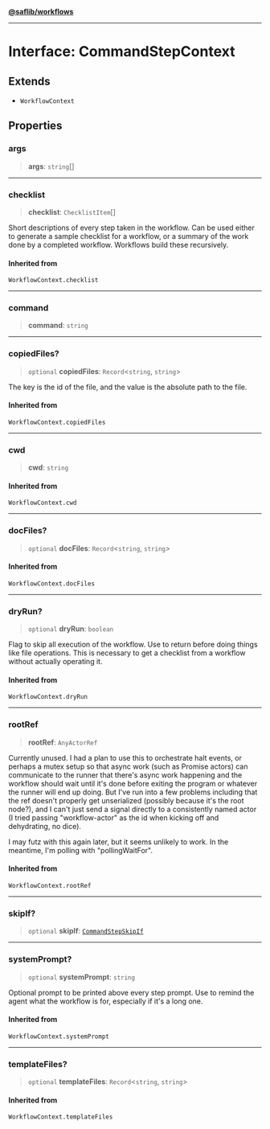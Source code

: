 [**@saflib/workflows**](../index.md)

---

# Interface: CommandStepContext

## Extends

- `WorkflowContext`

## Properties

### args

> **args**: `string`[]

---

### checklist

> **checklist**: `ChecklistItem`[]

Short descriptions of every step taken in the workflow. Can be used
either to generate a sample checklist for a workflow, or a summary
of the work done by a completed workflow. Workflows build these recursively.

#### Inherited from

`WorkflowContext.checklist`

---

### command

> **command**: `string`

---

### copiedFiles?

> `optional` **copiedFiles**: `Record`\<`string`, `string`\>

The key is the id of the file, and the value is the absolute path to the file.

#### Inherited from

`WorkflowContext.copiedFiles`

---

### cwd

> **cwd**: `string`

#### Inherited from

`WorkflowContext.cwd`

---

### docFiles?

> `optional` **docFiles**: `Record`\<`string`, `string`\>

#### Inherited from

`WorkflowContext.docFiles`

---

### dryRun?

> `optional` **dryRun**: `boolean`

Flag to skip all execution of the workflow. Use to return before doing things
like file operations. This is necessary to get a checklist from a workflow
without actually operating it.

#### Inherited from

`WorkflowContext.dryRun`

---

### rootRef

> **rootRef**: `AnyActorRef`

Currently unused. I had a plan to use this to orchestrate halt events, or perhaps a mutex setup so that async work (such as Promise actors) can communicate to the runner that there's async work happening and the workflow should wait until it's done before exiting the program or whatever the runner will end up doing. But I've run into a few problems including that the ref doesn't properly get unserialized (possibly because it's the root node?), and I can't just send a signal directly to a consistently named actor (I tried passing "workflow-actor" as the id when kicking off and dehydrating, no dice).

I may futz with this again later, but it seems unlikely to work. In the meantime, I'm polling with "pollingWaitFor".

#### Inherited from

`WorkflowContext.rootRef`

---

### skipIf?

> `optional` **skipIf**: [`CommandStepSkipIf`](../type-aliases/CommandStepSkipIf.md)

---

### systemPrompt?

> `optional` **systemPrompt**: `string`

Optional prompt to be printed above every step prompt. Use to remind the
agent what the workflow is for, especially if it's a long one.

#### Inherited from

`WorkflowContext.systemPrompt`

---

### templateFiles?

> `optional` **templateFiles**: `Record`\<`string`, `string`\>

#### Inherited from

`WorkflowContext.templateFiles`
